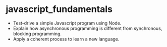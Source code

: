 # javascript_fundamentals

- Test-drive a simple Javascript program using Node.
- Explain how asynchronous programming is different from synchronous, blocking programming.
- Apply a coherent process to learn a new language.
